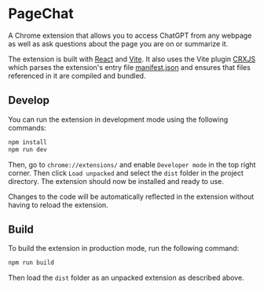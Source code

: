 # PageChat

A Chrome extension that allows you to access ChatGPT from any webpage as well as ask questions about the page you are on or summarize it. 

The extension is built with [React](https://react.dev/) and [Vite](https://vitejs.dev/). It also uses the Vite plugin [
CRXJS](https://crxjs.dev/vite-plugin/) which parses the extension's entry file [manifest.json](manifest.json) and ensures that files referenced in it are compiled and bundled. 

## Develop

You can run the extension in development mode using the following commands:

```bash
npm install 
npm run dev
```

Then, go to `chrome://extensions/` and enable `Developer mode` in the top right corner. Then click `Load unpacked` and select the `dist` folder in the project directory. The extension should now be installed and ready to use.

Changes to the code will be automatically reflected in the extension without having to reload the extension.

## Build

To build the extension in production mode, run the following command:

```bash
npm run build
```

Then load the `dist` folder as an unpacked extension as described above.